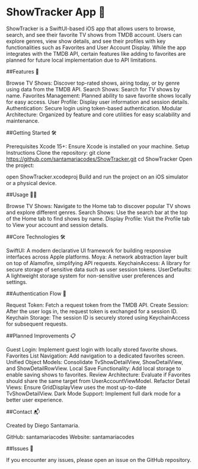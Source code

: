 # ShowTracker App 📱


ShowTracker is a SwiftUI-based iOS app that allows users to browse, search, and see their favorite TV shows from TMDB account. Users can explore genres, view show details, and see their profiles with key functionalities such as Favorites and User Account Display. While the app integrates with the TMDB API, certain features like adding to favorites are planned for future local implementation due to API limitations.

##Features 🚀

Browse TV Shows: Discover top-rated shows, airing today, or by genre using data from the TMDB API.
Search Shows: Search for TV shows by name.
Favorites Management: Planned ability to save favorite shows locally for easy access.
User Profile: Display user information and session details.
Authentication: Secure login using token-based authentication.
Modular Architecture: Organized by feature and core utilities for easy scalability and maintenance.

##Getting Started 🛠️

Prerequisites
Xcode 15+: Ensure Xcode is installed on your machine.
Setup Instructions
Clone the repository:
git clone https://github.com/santamariacodes/ShowTracker.git
cd ShowTracker
Open the project:

open ShowTracker.xcodeproj
Build and run the project on an iOS simulator or a physical device.

##Usage 🧑‍💻

Browse TV Shows: Navigate to the Home tab to discover popular TV shows and explore different genres.
Search Shows: Use the search bar at the top of the Home tab to find shows by name.
Display Profile: Visit the Profile tab to View your account and session details.

##Core Technologies 🛠️

SwiftUI: A modern declarative UI framework for building responsive interfaces across Apple platforms.
Moya: A network abstraction layer built on top of Alamofire, simplifying API requests.
KeychainAccess: A library for secure storage of sensitive data such as user session tokens.
UserDefaults: A lightweight storage system for non-sensitive user preferences and settings.

##Authentication Flow 🔑

Request Token: Fetch a request token from the TMDB API.
Create Session: After the user logs in, the request token is exchanged for a session ID.
Keychain Storage: The session ID is securely stored using KeychainAccess for subsequent requests.

##Planned Improvements 📋

Guest Login: Implement guest login with locally stored favorite shows.
Favorites List Navigation: Add navigation to a dedicated favorites screen.
Unified Object Models: Consolidate TvShowDetailView, ShowDetailView, and ShowDetailRowView.
Local Save Functionality: Add local storage to enable saving shows to favorites.
Review Architecture: Evaluate if Favorites should share the same target from UserAccountViewModel.
Refactor Detail Views: Ensure GridDisplayView uses the most up-to-date TvShowDetailView.
Dark Mode Support: Implement full dark mode for a better user experience.

##Contact 📬

Created by Diego Santamaria.

GitHub: santamariacodes
Website: santamariacodes

##Issues 🐛

If you encounter any issues, please open an issue on the GitHub repository.

